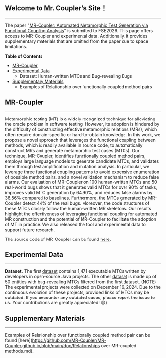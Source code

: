 <!-- ---
title:MR
--- -->
## Welcome to Mr. Coupler's Site！
----

The paper "[MR-Coupler: Automated Metamorphic Test Generation via Functional Coupling Analysis](https://github.com/MR-Coupler/MR-Coupler.github.io/blob/main/main.pdf)" is submitted to FSE2026. 
This page offers access to MR-Coupler and experimental data. Additionally, it provides supplementary materials that are omitted from the paper due to space limitations.


**Table of Contents**
- [MR-Coupler](#MR-Coupler)
- [Experimental Data](#experimental-data)
	+ Dataset: Human-written MTCs and Bug-revealing Bugs
- [Supplementary Materials](#supplementary-materials)
	+ Examples of Relationship over functionally coupled method pairs


## MR-Coupler
---
Metamorphic testing (MT) is a widely recognized technique for alleviating the oracle problem in software testing. However, its adoption is hindered by the difficulty of constructing effective metamorphic relations (MRs), which often require domain-specific or hard-to-obtain knowledge. In this work, we propose a novel approach that leverages the functional coupling between methods, which is readily available in source code, to automatically construct MRs and generate metamorphic test cases (MTCs). Our technique, MR-Coupler, identifies functionally coupled method pairs, employs large language models to generate candidate MTCs, and validates them through test amplification and mutation analysis. In particular, we leverage three functional coupling patterns to avoid expensive enumeration of possible method pairs, and a novel validation mechanism to reduce false alarms. Our evaluation of MR-Coupler on 100 human-written MTCs and 50 real-world bugs shows that it generates valid MTCs for over 90% of tasks, improves valid MTC generation by 64.90%, and reduces false alarms by 36.56% compared to baselines. Furthermore, the MTCs generated by MR-Coupler detect 44% of the real bugs. Moreover, the code structures of these MTCs closely follow the human-written MR skeletons. Our results highlight the effectiveness of leveraging functional coupling for automated MR construction and the potential of MR-Coupler to facilitate the adoption of MT in practice. We also released the tool and experimental data to support future research.

The source code of MR-Coupler can be found [here](https://github.com/MR-Coupler/MR-Coupler.github.io/blob/main/tool).


## Experimental Data
---
**Dataset.** 
The first [dataset](https://github.com/MR-Coupler/MR-Coupler.github.io/blob/main/data/Human-written-MTCs) contains 1,471 executable MTCs written by developers in open-source Java projects. 
The other [dataset](https://github.com/MR-Coupler/MR-Coupler.github.io/blob/main/data/Bug-Revealing-MTCs.json) is made up of 50 entities with bug-revealing MTCs filtered from the first dataset.
(NOTE: The experimental projects were collected on December 16, 2024. Due to the continuous evolution of these projects, provided links of MTCs may be outdated. If you encounter any outdated cases, please report the issue to us. Your contributions are greatly appreciated! 😄)



## Supplementary Materials
---
<!-- These materials are omitted from the submitted paper due to space limitations, and the PDF document can be found. -->

Examples of Relationship over functionally coupled method pair can be found [here](https://github.com/MR-Coupler/MR-Coupler.github.io/blob/main/doc/Relationships over MR-coupled methods.md).

